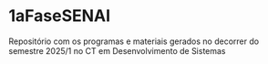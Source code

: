# 1aFaseSENAI
Repositório com os programas e materiais gerados no decorrer do semestre 2025/1 no CT em Desenvolvimento de Sistemas 
